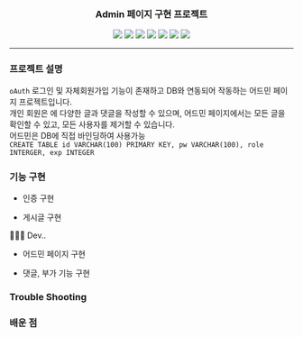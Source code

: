 <h3 align="center">Admin 페이지 구현 프로젝트</h2>
<p align="center">
<img src="https://img.shields.io/badge/-typescript-3178C6?style=for-the-badge&logo=typescript&logoColor=48a0eb">
<img src="https://img.shields.io/badge/-React-20232a?style=for-the-badge&logo=React&logoColor=61dafb">
  <img src="https://img.shields.io/badge/-Docker-2ca4e0?style=for-the-badge&logo=docker&logoColor=white">
  <img src="https://img.shields.io/badge/-mySQL-0c0b13?style=for-the-badge&logo=mysql&logoColor=white">
<img src="https://img.shields.io/badge/-Node.js-339933?style=for-the-badge&logo=nodedotjs&logoColor=white">
  <img src="https://img.shields.io/badge/-TailwindCSS-647f8d?style=for-the-badge&logo=tailwindcss&logoColor=06B6D4">
  <img src="https://img.shields.io/badge/-ZUSTAND-5c1f70?style=for-the-badge">
</p>
<hr>

### 프로젝트 설명

`oAuth` 로그인 및 자체회원가입 기능이 존재하고 DB와 연동되어 작동하는 어드민 페이지 프로젝트입니다.<br>
개인 회원은 에 다양한 글과 댓글을 작성할 수 있으며, 어드민 페이지에서는 모든 글을 확인할 수 있고, 모든 사용자를 제거할 수 있습니다.<br>
어드민은 DB에 직접 바인딩하여 사용가능<br> `CREATE TABLE id VARCHAR(100) PRIMARY KEY, pw VARCHAR(100), role INTERGER, exp INTEGER`

### 기능 구현

- 인증 구현

- 게시글 구현

🧑🏻‍💻 Dev..

- 어드민 페이지 구현

- 댓글, 부가 기능 구현


### Trouble Shooting


### 배운 점

